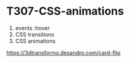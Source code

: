 # T307-CSS-animations

1. events :hover
2. CSS transitions
3. CSS animations

https://3dtransforms.desandro.com/card-flip
